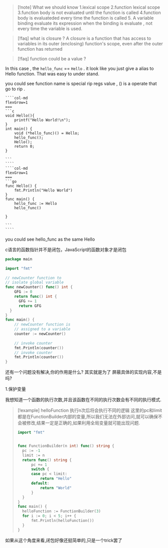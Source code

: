 
>[!note] What we should know
>1.lexical scope 
>2.function lexical scope 
>3.function body is not evaluated until the function is called 
>4.function body is evaluateded every time the function is called
>5. A variable binding evaluate its expression when the binding is evaluate , not every time the variable is used. 

>[!faq] what is closure ? 
>A closure is a function that has access to variables in its outer (enclosing) function's scope, even after the outer function has returned



>[!faq] function could be a value ? 



In this case , the `hello_func` == `Hello` . it look like you just give a alias to Hello function. That was easy to under stand. 

you could see function name is special rip regs value , () is a operate that go to rip . 
`````col
````col-md
flexGrow=1
===
```c
void Hello(){
    printf("Hello World!\n");
}
int main() {
    void (*hello_func)() = Hello;
    hello_func();
    Hello();
    return 0;
}

```
````
````col-md
flexGrow=1
===
```go
func Hello() {
	fmt.Println("Hello World")
}
func main() {
	hello_func := Hello
	hello_func()

}

```
````
`````

you could see hello_func as the same Hello 

 c语言的函数指针并不是闭包，JavaScript的函数对象才是闭包



```go
package main 
  
import "fmt"
  
// newCounter function to  
// isolate global variable 
func newCounter() func() int { 
    GFG := 0 
    return func() int { 
      GFG += 1 
      return GFG 
  } 
} 
func main() { 
    // newCounter function is 
    // assigned to a variable 
    counter := newCounter() 
  
    // invoke counter 
    fmt.Println(counter()) 
    // invoke counter 
    fmt.Println(counter()) 
} 

```


还有一个问题没有解决,你的作用是什么? 其实就是为了 屏蔽具体的实现内容,不是吗? 

1.保护变量 

我想知道一个函数的执行次数,并且该函数在不同的执行次数会有不同的执行模式. 


>[!example] helloFunction 执行n次后将会执行不同的逻辑
> 这里的pc和limit都是在FunctionBuilder内部的变量,所以我们无法在外部访问,就可以确保不会被修改,结果一定是正确的,如果利用全局变量就可能出现问题. 
> ```go 
> import "fmt"
> 
> 
> func FunctionBuilder(n int) func() string {
> 	pc := -1
> 	limit := n
> 	return func() string {
> 		pc += 1
> 		switch {
> 		case pc < limit:
> 			return "Hello"
> 		default:
> 			return "World"
> 		}
> 	}
> }
> func main() {
> 	helloFunction := FunctionBuilder(3)
> 	for i := 0; i < 5; i++ {
> 		fmt.Println(helloFunction())
> 	}
> }
> 
> ```


如果从这个角度来看,闭包好像还挺简单的,只是一个trick罢了